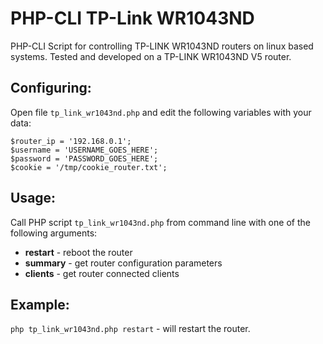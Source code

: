 # PHP-CLI TP-Link WR1043ND
PHP-CLI Script for controlling TP-LINK WR1043ND routers on linux based systems. Tested and developed on a TP-LINK WR1043ND V5 router.

## Configuring:
Open file `tp_link_wr1043nd.php` and edit the following variables with your data:

    $router_ip = '192.168.0.1';
    $username = 'USERNAME_GOES_HERE';
    $password = 'PASSWORD_GOES_HERE';
    $cookie = '/tmp/cookie_router.txt';

## Usage: 
Call PHP script `tp_link_wr1043nd.php` from command line with one of the following arguments: 
- **restart** - reboot the router
- **summary** - get router configuration parameters
- **clients** - get router connected clients

## Example:
`php tp_link_wr1043nd.php restart` - will restart the router.
